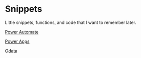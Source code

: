 # Snippets

Little snippets, functions, and code that I want to remember later.

[Power Automate](/power-automate.md)

[Power Apps](/power-apps.md)

[Odata](/odata.md)
